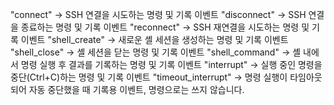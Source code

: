 "connect"            -> SSH 연결을 시도하는 명령 및 기록 이벤트
"disconnect"         -> SSH 연결을 종료하는 명령 및 기록 이벤트
"reconnect"          -> SSH 재연결을 시도하는 명령 및 기록 이벤트
"shell_create"       -> 새로운 셸 세션을 생성하는 명령 및 기록 이벤트
"shell_close"        -> 셸 세션을 닫는 명령 및 기록 이벤트
"shell_command"      -> 셸 내에서 명령 실행 후 결과를 기록하는 명령 및 기록 이벤트
"interrupt"          -> 실행 중인 명령을 중단(Ctrl+C)하는 명령 및 기록 이벤트
"timeout_interrupt"  -> 명령 실행이 타임아웃되어 자동 중단했을 때 기록용 이벤트, 명령으로는 쓰지 않습니다.